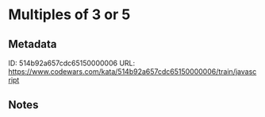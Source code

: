 # Multiples of 3 or 5

## Metadata
ID: 514b92a657cdc65150000006
URL: https://www.codewars.com/kata/514b92a657cdc65150000006/train/javascript

## Notes


